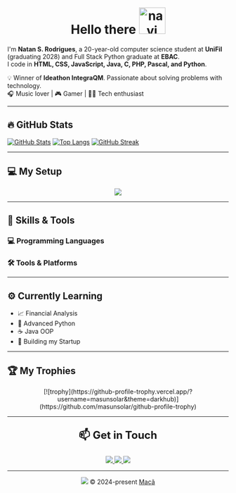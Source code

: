 <h1 align="center">
  Hello there
  <img src="navi.gif" width="60" alt="navi"/>
</h1>

I'm **Natan S. Rodrigues**, a 20-year-old computer science student at **UniFil** (graduating 2028) and Full Stack Python graduate at **EBAC**.  
I code in **HTML, CSS, JavaScript, Java, C, PHP, Pascal, and Python**.

💡 Winner of **Ideathon IntegraQM**. Passionate about solving problems with technology.  
🎧 Music lover | 🎮 Gamer | 👨‍💻 Tech enthusiast

---

## 🔥 GitHub Stats
[![GitHub Stats](https://github-readme-stats.vercel.app/api?username=masunsolar&theme=vision-friendly-dark)](https://github.com/masunsolar/github-readme-stats)
[![Top Langs](https://github-readme-stats.vercel.app/api/top-langs/?username=masunsolar&theme=vision-friendly-dark)](https://github.com/masunsolar/github-readme-stats)
[![GitHub Streak](https://streak-stats.demolab.com?user=masunsolar&theme=dark)](https://git.io/streak-stats)

---

## 💻 My Setup
<div align="center">
    <a href="https://www.pcgamebenchmark.com/ratemypc?cpu=intel-core-i7-13650hx&memory=16gb&gpu=nvidia-geforce-rtx-3050-6gb-laptop-gpu&platform=windows">
      <img src="https://www.pcgamebenchmark.com/signature/intel-core-i7-13650hx/16gb/nvidia-geforce-rtx-3050-6gb-laptop-gpu/twitch.png">
    </a>
</div>

---

## 🌟 Skills & Tools

### 💻 Programming Languages
<div align="center">
  <!-- seus ícones -->
</div>

### 🛠️ Tools & Platforms
<div align="center">
  <!-- seus ícones -->
</div>

---

## ⚙️ Currently Learning
- 📈 Financial Analysis
- 🐍 Advanced Python
- ☕ Java OOP
- 🚀 Building my Startup

---

## 🏆 My Trophies
<div align="center">
  [![trophy](https://github-profile-trophy.vercel.app/?username=masunsolar&theme=darkhub)](https://github.com/masunsolar/github-profile-trophy)
</div>

---

<p align="center" style="font-size: 24px; font-weight: bold;">📫 Get in Touch</p>
<div align="center"> 
  <a href="https://www.instagram.com/nathansunrodriguez/" target="_blank">
    <img src="https://img.shields.io/badge/-Instagram-%23E4405F?style=for-the-badge&logo=instagram&logoColor=white">
  </a>
  <a href="mailto:masunsolar@gmail.com">
    <img src="https://img.shields.io/badge/-Gmail-%23333?style=for-the-badge&logo=gmail&logoColor=white">
  </a>
  <a href="https://www.linkedin.com/in/natanrodrigues/" target="_blank">
    <img src="https://img.shields.io/badge/-LinkedIn-%230077B5?style=for-the-badge&logo=linkedin&logoColor=white">
  </a> 
</div>

---

<p align="center"><img src="doom_look.gif" /> &copy; 2024-present <a href="https://github.com/masunsolar/" target="_blank">Maçã</a></p>
